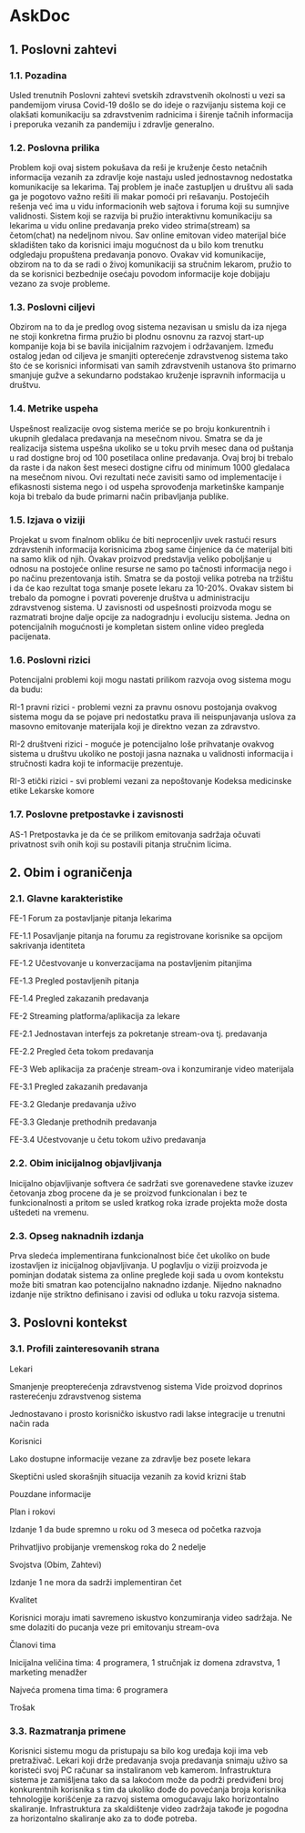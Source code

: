 # AskDoc


## 1. Poslovni zahtevi


### 1.1. Pozadina

Usled trenutnih Poslovni zahtevi svetskih zdravstvenih okolnosti u vezi sa pandemijom virusa Covid-19 došlo se do ideje o razvijanju sistema koji ce olakšati komunikaciju sa zdravstvenim radnicima i širenje tačnih informacija i preporuka vezanih za pandemiju i zdravlje generalno.

### 1.2. Poslovna prilika

Problem koji ovaj sistem pokušava da reši je kruženje često netačnih informacija vezanih za zdravlje koje nastaju usled jednostavnog nedostatka komunikacije sa lekarima. Taj problem je inače zastupljen u društvu ali sada ga je pogotovo važno rešiti ili makar pomoći pri rešavanju. Postojećih rešenja već ima u vidu informacionih web sajtova i foruma koji su sumnjive validnosti. Sistem koji se razvija bi pružio interaktivnu komunikaciju sa lekarima u vidu online predavanja preko video strima(stream) sa četom(chat) na nedeljnom nivou. Sav online emitovan video materijal biće skladišten tako da korisnici imaju mogućnost da u bilo kom trenutku odgledaju propuštena predavanja ponovo. Ovakav vid komunikacije, obzirom na to da se radi o živoj komunikaciji sa stručnim lekarom, pružio to da se korisnici bezbednije osećaju povodom informacije koje dobijaju vezano za svoje probleme.

### 1.3. Poslovni ciljevi

Obzirom na to da je predlog ovog sistema nezavisan u smislu da iza njega ne stoji konkretna firma pružio bi plodnu osnovnu za razvoj start-up kompanije koja bi se bavila inicijalnim razvojem i održavanjem. Između ostalog jedan od ciljeva je smanjiti opterećenje zdravstvenog sistema tako što će se korisnici informisati van samih zdravstvenih ustanova što primarno smanjuje gužve a sekundarno podstakao kruženje ispravnih informacija u društvu.

### 1.4. Metrike uspeha

Uspešnost realizacije ovog sistema meriće se po broju konkurentnih i ukupnih gledalaca predavanja na mesečnom nivou. Smatra se da je realizacija sistema uspešna ukoliko se u toku prvih mesec dana od puštanja u rad dostigne broj od 100 posetilaca online predavanja. Ovaj broj bi trebalo da raste i da nakon šest meseci dostigne cifru od minimum 1000 gledalaca na mesečnom nivou. Ovi rezultati neće zavisiti samo od implementacije i efikasnosti sistema nego i od uspeha sprovođenja marketinške kampanje koja bi trebalo da bude primarni način pribavljanja publike. 

### 1.5. Izjava o viziji

Projekat u svom finalnom obliku će biti neprocenljiv uvek rastući resurs zdravstenih informacija korisnicima zbog same činjenice da će materijal biti na samo klik od njih. Ovakav proizvod predstavlja veliko poboljšanje u odnosu na postojeće online resurse ne samo po tačnosti informacija nego i po načinu prezentovanja istih. Smatra se da postoji velika potreba na tržištu i da će kao rezultat toga smanje posete lekaru za 10-20%. Ovakav sistem bi trebalo da pomogne i povrati poverenje društva u administraciju zdravstvenog sistema. U zavisnosti od uspešnosti proizvoda mogu se razmatrati brojne dalje opcije za nadogradnju i evoluciju sistema. Jedna on potencijalnih mogućnosti je kompletan sistem online video pregleda pacijenata.

### 1.6. Poslovni rizici

Potencijalni problemi koji mogu nastati prilikom razvoja ovog sistema mogu da budu:

RI-1 pravni rizici - problemi vezni za pravnu osnovu postojanja ovakvog sistema mogu da se pojave pri nedostatku prava ili neispunjavanja uslova za masovno emitovanje materijala koji je direktno vezan za zdravstvo.

RI-2 društveni rizici - moguće je potencijalno loše prihvatanje ovakvog sistema u društvu ukoliko ne postoji jasna naznaka u validnosti informacija i stručnosti kadra koji te informacije prezentuje.

RI-3 etički rizici - svi problemi vezani za nepoštovanje Kodeksa medicinske etike Lekarske komore

### 1.7. Poslovne pretpostavke i zavisnosti

AS-1 Pretpostavka je da će se prilikom emitovanja sadržaja očuvati privatnost svih onih koji su postavili pitanja stručnim licima.

## 2. Obim i ograničenja

### 2.1. Glavne karakteristike

FE-1 Forum za postavljanje pitanja lekarima

FE-1.1 Posavljanje pitanja na forumu za registrovane korisnike sa opcijom sakrivanja identiteta

FE-1.2 Učestvovanje u konverzacijama na postavljenim pitanjima

FE-1.3 Pregled postavljenih pitanja

FE-1.4 Pregled zakazanih predavanja

FE-2 Streaming platforma/aplikacija za lekare 

FE-2.1 Jednostavan interfejs za pokretanje stream-ova tj. predavanja

FE-2.2 Pregled četa tokom predavanja

FE-3 Web aplikacija za praćenje stream-ova i konzumiranje video materijala

FE-3.1 Pregled zakazanih predavanja

FE-3.2 Gledanje predavanja uživo

FE-3.3 Gledanje prethodnih predavanja

FE-3.4 Učestvovanje u četu tokom uživo predavanja

### 2.2. Obim inicijalnog objavljivanja

Inicijalno objavljivanje softvera će sadržati sve gorenavedene stavke izuzev četovanja zbog procene da je se proizvod funkcionalan i bez te funkcionalnosti a pritom se usled kratkog roka izrade projekta može dosta uštedeti na vremenu.

### 2.3. Opseg naknadnih izdanja

Prva sledeća implementirana funkcionalnost biće čet ukoliko on bude izostavljen iz inicijalnog objavljivanja. U poglavlju o viziji proizvoda je pominjan dodatak sistema za online preglede koji sada u ovom kontekstu može biti smatran kao potencijalno naknadno izdanje. Nijedno naknadno izdanje nije striktno definisano i zavisi od odluka u toku razvoja sistema. 

## 3. Poslovni kontekst

### 3.1. Profili zainteresovanih strana

Lekari

Smanjenje preopterećenja zdravstvenog sistema	Vide proizvod doprinos rasterećenju zdravstvenog sistema

Jednostavano i prosto korisničko iskustvo radi lakse integracije u trenutni način rada

Korisnici

Lako dostupne informacije vezane za zdravlje bez posete lekara

Skeptični usled skorašnjih situacija vezanih za kovid krizni štab

Pouzdane informacije	


Plan i rokovi

Izdanje 1 da bude spremno u roku od 3 meseca od početka razvoja

Prihvatljivo probijanje vremenskog roka do 2 nedelje

Svojstva (Obim, Zahtevi)

Izdanje 1 ne mora da sadrži implementiran čet

Kvalitet

Korisnici moraju imati savremeno iskustvo konzumiranja video sadržaja. Ne sme dolaziti do pucanja veze pri emitovanju stream-ova	

Članovi tima

Inicijalna veličina tima: 4 programera, 1 stručnjak iz domena zdravstva, 1 marketing menadžer

Najveća promena tima tima: 6 programera

Trošak

### 3.3. Razmatranja primene

Korisnici sistemu mogu da pristupaju sa bilo kog uređaja koji ima veb pretraživač. Lekari koji drže predavanja svoja predavanja snimaju uživo sa koristeći svoj PC računar sa instaliranom veb kamerom. Infrastruktura sistema je zamišljena tako da sa lakoćom može da podrži predviđeni broj konkurentnih korisnika s tim da ukoliko dođe do povećanja broja korisnika tehnologije korišćenje za razvoj sistema omogućavaju lako horizontalno skaliranje. Infrastruktura za skaldištenje video zadržaja takođe je pogodna za horizontalno skaliranje ako za to dođe potreba.
